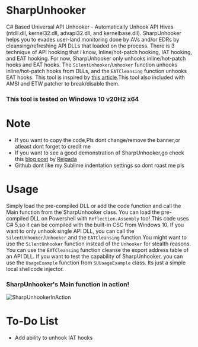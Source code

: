 # SharpUnhooker
C# Based Universal API Unhooker - Automatically Unhook API Hives (ntdll.dll, kernel32.dll, advapi32.dll, and kernelbase.dll). SharpUnhooker helps you to evades user-land monitoring done by AVs and/or EDRs by cleansing/refreshing API DLLs that loaded on the process. There is 3 technique of API hooking that i know, Inline/hot-patch hooking, IAT hooking, and EAT hooking. For now, SharpUnhooker only unhooks inline/hot-patch hooks and EAT hooks. The `SilentUnhooker`/`Unhooker` function unhooks inline/hot-patch hooks from DLLs, and the `EATCleansing` function unhooks EAT hooks.
This tool is inspired by [this article](https://www.ired.team/offensive-security/defense-evasion/how-to-unhook-a-dll-using-c++).This tool also included with AMSI and ETW patcher to break/disable them.

### This tool is tested on Windows 10 v20H2 x64

# Note
- If you want to copy the code,Pls dont change/remove the banner,or atleast dont forget to credit me
- If you want to see a good demonstration of SharpUnhooker,go check this [blog post](https://roberreigada.github.io/posts/playing_with_an_edr/) by [Reigada](https://github.com/roberreigada)
- Github dont like my Sublime indentation settings so dont roast me pls

# Usage
Simply load the pre-compiled DLL or add the code function and call the Main function from the SharpUnhooker class.
You can load the pre-compiled DLL on Powershell with `Reflection.Assembly` too!
This code uses C# 5,so it can be compiled with the built-in CSC from Windows 10.
If you want to only unhook single API DLL, you can call the `SilentUnhooker`/`Unhooker` and the `EATCleansing` function.You might want to use the `SilentUnhooker` function instead of the `Unhooker` for stealth reasons. You can use the `EATCleansing` function cleanse the export address table of an API DLL.
If you want to test the capability of SharpUnhooker, you can use the `UsageExample` function from `SUUsageExample` class. Its just a simple local shellcode injector.

### SharpUnhooker's Main function in action!
![SharpUnhookerInAction](https://user-images.githubusercontent.com/41237415/132009214-0c145b58-830f-45b2-b441-8534ede56541.png)


# To-Do List
- Add ability to unhook IAT hooks
